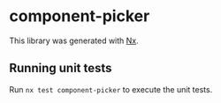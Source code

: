 # component-picker

This library was generated with [Nx](https://nx.dev).

## Running unit tests

Run `nx test component-picker` to execute the unit tests.
